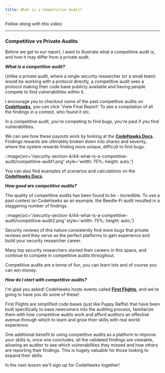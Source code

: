 ```yaml
---
title: What is a Competitive Audit?
---
```


_Follow along with this video:_

---

### Competitive vs Private Audits

Before we get to our report, I want to illustrate what a competitive audit is, and how it may differ from a private audit.

**_What is a competitive audit?_**

Unlike a private audit, where a single security researcher (or a small team) would be working with a protocol directly, a competitive audit sees a protocol making their code base publicly available and having people compete to find vulnerabilities within it.

I encourage you to checkout some of the past competitive audits on [**CodeHawks**](https://www.codehawks.com/contests), you can click 'View Final Report' To see a compilation of all the findings in a contest, who found it etc.

In a competitive audit, you're competing to find _bugs_, you're paid if you find vulnerabilities.

We can see how these payouts work by looking at the [**CodeHawks Docs**](https://docs.codehawks.com/). Findings rewards are ultimately broken down into shares and severity, where the system rewards finding more unique, difficult to find bugs.

::image{src='/security-section-4/44-what-is-a-competitive-audit/competitive-audit1.png' style='width: 75%; height: auto;'}

You can also find examples of scenarios and calculations on the [**CodeHawks Docs**](https://docs.codehawks.com/hawks-auditors/payouts).

**_How good are competitive audits?_**

The quality of competitive audits has been found to be - incredible. To use a past contest on CodeHawks as an example, the Beedle-Fi audit resulted in a staggering number of findings.

::image{src='/security-section-4/44-what-is-a-competitive-audit/competitive-audit2.png' style='width: 75%; height: auto;'}

Security reviews of this nature consistently find more bugs that private reviews _and_ they serve as the perfect platforms to gain experience and build your security researcher career.

Many top security researchers started their careers in this space, and continue to compete in competitive audits throughout.

Competitive audits are a tonne of fun, you can learn lots and of course you can win money.

**_How do I start with competitive audits?_**

I'm glad you asked! CodeHawks hosts events called [**First Flights**](https://www.codehawks.com/first-flights), and we're going to have you do some of these!

First Flights are simplified code bases (just like Puppy Raffle) that have been built specifically to ease newcomers into the auditing process, familiarize them with how competitive audits work and afford auditors an effective avenue through which to learn and grow their skills with real world experience.

One additional benefit to using competitive audits as a platform to improve your skills is, once one concludes, all the validated findings are viewable, allowing an auditor to see which vulnerabilities they missed and how others are reporting their findings. This is hugely valuable for those looking to expand their skills.

In the next lesson we'll sign up for CodeHawks together!
